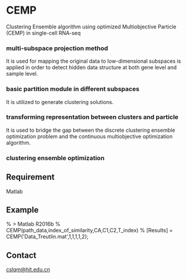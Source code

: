 # CEMP
Clustering Ensemble algorithm using optimized Multiobjective Particle (CEMP) in single-cell RNA-seq

### multi-subspace projection method 
It is used for mapping the original data to low-dimensional subspaces is applied in order to detect hidden data structure at both gene level and sample level. 
### basic partition module in different subspaces
It is utilized to generate clustering solutions. 
### transforming representation between clusters and particle
It is used to bridge the gap between the discrete clustering ensemble optimization problem and the continuous multiobjective optimization algorithm. 
### clustering ensemble optimization

## Requirement
Matlab

## Example
% > Matlab R2016b
% CEMP(path_data,index_of_similarity,CA,C1,C2,T_index)
% [Results] = CEMP('Data_Treutlin.mat',1,1,1,1,2);

## Contact
cslqm@hit.edu.cn

